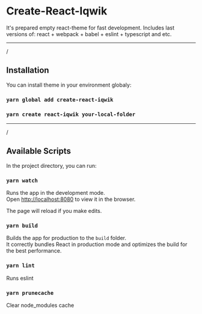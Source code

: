 # Create-React-Iqwik

It's prepared empty react-theme for fast development. Includes last versions of: react + webpack + babel + eslint + typescript and etc.
___
/
## Installation
You can install theme in your environment globaly:
### `yarn global add create-react-iqwik`
### `yarn create react-iqwik your-local-folder`
___
/
## Available Scripts
In the project directory, you can run:

### `yarn watch`
Runs the app in the development mode.\
Open [http://localhost:8080](http://localhost:8080) to view it in the browser.

The page will reload if you make edits.

### `yarn build`
Builds the app for production to the `build` folder.\
It correctly bundles React in production mode and optimizes the build for the best performance.

### `yarn lint`
Runs eslint

### `yarn prunecache`
Clear node_modules cache
